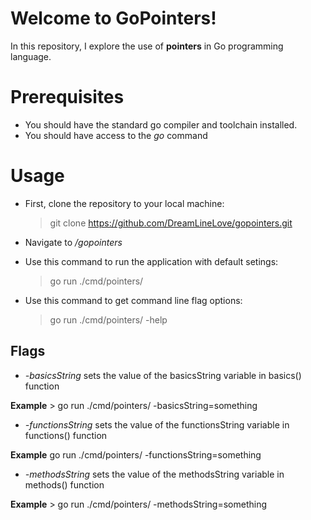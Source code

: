 # Welcome to GoPointers!
In this repository, I explore the use of **pointers** in Go programming language.

# Prerequisites
- You should have the standard go compiler and toolchain installed.
- You should have access to the *go* command

# Usage
- First, clone the repository to your local machine:
    > git clone https://github.com/DreamLineLove/gopointers.git

- Navigate to */gopointers*

- Use this command to run the application with default setings:
    > go run ./cmd/pointers/

- Use this command to get command line flag options:
    > go run ./cmd/pointers/ -help

## Flags
- *-basicsString* sets the value of the basicsString variable in basics() function

**Example**
    > go run ./cmd/pointers/ -basicsString=something

- *-functionsString* sets the value of the functionsString variable in functions() function

**Example**
     go run ./cmd/pointers/ -functionsString=something

- *-methodsString* sets the value of the methodsString variable in methods() function

**Example**
    > go run ./cmd/pointers/ -methodsString=something

